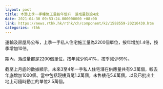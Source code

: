 ```yaml
---
layout: post
title: 本港上季一手樓施工量按年倍升　落成量跌逾4成
date: 2021-04-30 09:53:24.000000000 +08:00
link: https://news.rthk.hk/rthk/ch/component/k2/1588559-20210430.htm
categories: rthk
---
```


運輸及房屋局公布，上季一手私人住宅施工量為2200個單位，按年增加1.4倍，按季增加10倍。

期內，落成量都是2200個單位，按年減少約41%，按季減少69%。

截至上月底的數據顯示，未來3至4年一手私人住宅潛在供應量共有9.3萬個，較去年底增加1000個。當中包括現樓貨尾1.2萬個，未售樓花5.6萬個，以及已批出土地上可隨時動工的單位2.5萬個。
